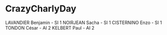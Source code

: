 # CrazyCharlyDay

LAVANDIER Benjamin - SI 1
NOIRJEAN Sacha - SI 1
CISTERNINO Enzo - SI 1
TONDON César - AI 2
KELBERT Paul - AI 2
